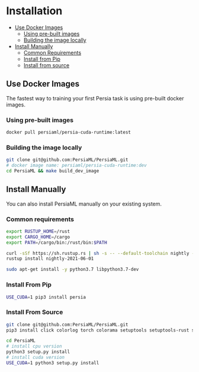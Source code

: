 # Installation

- [Use Docker Images ](#use-docker-images)
    - [Using pre-built images](#using-pre-built-images)
    - [Building the image locally](#building-the-image-locally)
- [Install Manually](#install-manually)
    - [Common Requirements](#common-requirements)
    - [Install from Pip](#install-from-pip)
    - [Install from source](#install-from-source)


## Use Docker Images

The fastest way to training your first Persia task is using pre-built docker images.
### Using pre-built images
```bash
docker pull persiaml/persia-cuda-runtime:latest
```
### Building the image locally
```bash
git clone git@github.com:PersiaML/PersiaML.git 
# docker image name: persiaml/persia-cuda-runtime:dev
cd PersiaML && make build_dev_image 
```
## Install Manually

You can also install PersiaML manually on your existing system.


### Common requirements
```bash
export RUSTUP_HOME=/rust
export CARGO_HOME=/cargo
export PATH=/cargo/bin:/rust/bin:$PATH

curl -sSf https://sh.rustup.rs | sh -s -- --default-toolchain nightly -y --profile default --no-modify-path
rustup install nightly-2021-06-01

sudo apt-get install -y python3.7 libpython3.7-dev
```

### Install From Pip 
```bash
USE_CUDA=1 pip3 install persia
```

### Install From Source
```bash
git clone git@github.com:PersiaML/PersiaML.git 
pip3 install click colorlog torch colorama setuptools setuptools-rust setuptools_scm

cd PersiaML
# install cpu version
python3 setup.py install
# install cuda version
USE_CUDA=1 python3 setup.py install
```